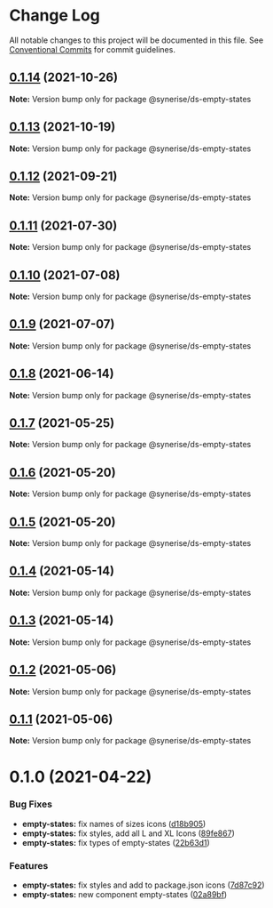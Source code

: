 # Change Log

All notable changes to this project will be documented in this file.
See [Conventional Commits](https://conventionalcommits.org) for commit guidelines.

## [0.1.14](https://github.com/Synerise/synerise-design/compare/@synerise/ds-empty-states@0.1.12...@synerise/ds-empty-states@0.1.14) (2021-10-26)

**Note:** Version bump only for package @synerise/ds-empty-states





## [0.1.13](https://github.com/Synerise/synerise-design/compare/@synerise/ds-empty-states@0.1.12...@synerise/ds-empty-states@0.1.13) (2021-10-19)

**Note:** Version bump only for package @synerise/ds-empty-states





## [0.1.12](https://github.com/Synerise/synerise-design/compare/@synerise/ds-empty-states@0.1.11...@synerise/ds-empty-states@0.1.12) (2021-09-21)

**Note:** Version bump only for package @synerise/ds-empty-states





## [0.1.11](https://github.com/Synerise/synerise-design/compare/@synerise/ds-empty-states@0.1.10...@synerise/ds-empty-states@0.1.11) (2021-07-30)

**Note:** Version bump only for package @synerise/ds-empty-states





## [0.1.10](https://github.com/Synerise/synerise-design/compare/@synerise/ds-empty-states@0.1.9...@synerise/ds-empty-states@0.1.10) (2021-07-08)

**Note:** Version bump only for package @synerise/ds-empty-states





## [0.1.9](https://github.com/Synerise/synerise-design/compare/@synerise/ds-empty-states@0.1.8...@synerise/ds-empty-states@0.1.9) (2021-07-07)

**Note:** Version bump only for package @synerise/ds-empty-states





## [0.1.8](https://github.com/Synerise/synerise-design/compare/@synerise/ds-empty-states@0.1.7...@synerise/ds-empty-states@0.1.8) (2021-06-14)

**Note:** Version bump only for package @synerise/ds-empty-states





## [0.1.7](https://github.com/Synerise/synerise-design/compare/@synerise/ds-empty-states@0.1.6...@synerise/ds-empty-states@0.1.7) (2021-05-25)

**Note:** Version bump only for package @synerise/ds-empty-states





## [0.1.6](https://github.com/Synerise/synerise-design/compare/@synerise/ds-empty-states@0.1.5...@synerise/ds-empty-states@0.1.6) (2021-05-20)

**Note:** Version bump only for package @synerise/ds-empty-states





## [0.1.5](https://github.com/Synerise/synerise-design/compare/@synerise/ds-empty-states@0.1.4...@synerise/ds-empty-states@0.1.5) (2021-05-20)

**Note:** Version bump only for package @synerise/ds-empty-states





## [0.1.4](https://github.com/Synerise/synerise-design/compare/@synerise/ds-empty-states@0.1.3...@synerise/ds-empty-states@0.1.4) (2021-05-14)

**Note:** Version bump only for package @synerise/ds-empty-states





## [0.1.3](https://github.com/Synerise/synerise-design/compare/@synerise/ds-empty-states@0.1.2...@synerise/ds-empty-states@0.1.3) (2021-05-14)

**Note:** Version bump only for package @synerise/ds-empty-states





## [0.1.2](https://github.com/Synerise/synerise-design/compare/@synerise/ds-empty-states@0.1.1...@synerise/ds-empty-states@0.1.2) (2021-05-06)

**Note:** Version bump only for package @synerise/ds-empty-states





## [0.1.1](https://github.com/Synerise/synerise-design/compare/@synerise/ds-empty-states@0.1.0...@synerise/ds-empty-states@0.1.1) (2021-05-06)

**Note:** Version bump only for package @synerise/ds-empty-states





# 0.1.0 (2021-04-22)


### Bug Fixes

* **empty-states:** fix names of sizes icons ([d18b905](https://github.com/Synerise/synerise-design/commit/d18b9055a84211e8af494dc9e8026248d803971e))
* **empty-states:** fix styles, add all L and XL Icons ([89fe867](https://github.com/Synerise/synerise-design/commit/89fe867cd1c1915fd2b72c99691034921280ce9b))
* **empty-states:** fix types of empty-states ([22b63d1](https://github.com/Synerise/synerise-design/commit/22b63d1988bc986dc03e8c2731b4c18cee10036d))


### Features

* **empty-states:** fix styles and add to package.json icons ([7d87c92](https://github.com/Synerise/synerise-design/commit/7d87c926aa3234fea9a1e7e9a2a072ec7a4fc48e))
* **empty-states:** new component empty-states ([02a89bf](https://github.com/Synerise/synerise-design/commit/02a89bfac159b912d9b84d318510088414b2b9ca))
